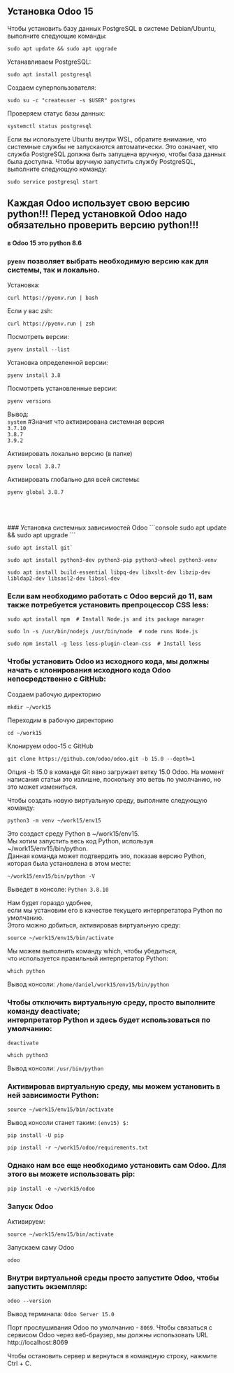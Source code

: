## Установка Odoo 15

Чтобы установить базу данных PostgreSQL в системе Debian/Ubuntu, выполните следующие команды:
```console
sudo apt update && sudo apt upgrade
```

Устанавливаем PostgreSQL:
```console
sudo apt install postgresql
```

Создаем суперпользователя:
```console
sudo su -c "createuser -s $USER" postgres
```

Проверяем статус базы данных:
```console
systemctl status postgresql
```

Если вы используете Ubuntu внутри WSL, обратите внимание, 
что системные службы не запускаются автоматически. Это означает, 
что служба PostgreSQL должна быть запущена вручную, чтобы база данных была доступна. 
Чтобы вручную запустить службу PostgreSQL, выполните следующую команду:
```console
sudo service postgresql start
```

## Каждая Odoo использует свою версию python!!! Перед установкой Odoo надо обязательно проверить версию python!!!
#### в Odoo 15 это python 8.6
### `pyenv` позволяет выбрать необходимую версию как для системы, так и локально.
Установка:<br>
```console
curl https://pyenv.run | bash
```

Если у вас zsh: <br>
```console
curl https://pyenv.run | zsh
```

Посмотреть версии: <br>
```console
pyenv install --list
```

Установка определенной версии: <br>
```console
pyenv install 3.8
```

Посмотреть установленные версии: <br>
```console
pyenv versions
```

Вывод: <br>
`system` #Значит что активирована системная версия <br>
`3.7.10` <br>
`3.8.7` <br>
`3.9.2`

Активировать локально версию (в папке) <br>
```console
pyenv local 3.8.7
```

Активировать глобально для всей системы: <br>
```console
pyenv global 3.8.7
```
<br>
<br>
<br>
### Установка системных зависимостей Odoo
```console
sudo apt update && sudo apt upgrade
```

```console
sudo apt install git`
```

```console
sudo apt install python3-dev python3-pip python3-wheel python3-venv
```

```console
sudo apt install build-essential libpq-dev libxslt-dev libzip-dev libldap2-dev libsasl2-dev libssl-dev
```

### Если вам необходимо работать с Odoo версий до 11, вам также потребуется установить препроцессор CSS less:
```console
sudo apt install npm  # Install Node.js and its package manager
```

```console
sudo ln -s /usr/bin/nodejs /usr/bin/node  # node runs Node.js
```
```console
sudo npm install -g less less-plugin-clean-css  # Install less
```

### Чтобы установить Odoo из исходного кода, мы должны начать с клонирования исходного кода Odoo непосредственно с GitHub:
Создаем рабочую директорию <br>
```console
mkdir ~/work15
```

Переходим в рабочую директорию <br>
```console
cd ~/work15
```

Клонируем odoo-15 c GitHub <br>
```console
git clone https://github.com/odoo/odoo.git -b 15.0 --depth=1
```

Опция -b 15.0 в команде Git явно загружает ветку 15.0 Odoo. На момент написания статьи это излишне, поскольку это ветвь по умолчанию, но это может измениться.

Чтобы создать новую виртуальную среду, выполните следующую команду: <br>
```console
python3 -m venv ~/work15/env15
```

Это создаст среду Python в ~/work15/env15. <br>
Мы хотим запустить весь код Python, используя ~/work15/env15/bin/python. <br>
Данная команда может подтвердить это, показав версию Python, которая была установлена в этом месте: <br>

```console
~/work15/env15/bin/python -V
```
Выведет в консоле: `Python 3.8.10`


Нам будет гораздо удобнее, <br>
если мы установим его в качестве текущего интерпретатора Python по умолчанию. <br>
Этого можно добиться, активировав виртуальную среду: <br>
```console
source ~/work15/env15/bin/activate
```

Мы можем выполнить команду which, чтобы убедиться, <br>
что используется правильный интерпретатор Python: <br>
```console
which python
```
Вывод консоли: `/home/daniel/work15/env15/bin/python`

### Чтобы отключить виртуальную среду, просто выполните команду deactivate; <br> интерпретатор Python и здесь будет использоваться по умолчанию:
```console
deactivate
```

```console
which python3
```
Вывод консоли: `/usr/bin/python`

### Активировав виртуальную среду, мы можем установить в ней зависимости Python:
```console
source ~/work15/env15/bin/activate
```
Вывод консоли станет таким: `(env15) $:` 
```console
pip install -U pip
```

```console
pip install -r ~/work15/odoo/requirements.txt
```

### Однако нам все еще необходимо установить сам Odoo. Для этого вы можете использовать pip:
```console
pip install -e ~/work15/odoo
```

### Запуск Odoo
Активируем: <br>
```console
source ~/work15/env15/bin/activate
```

Запускаем саму Odoo <br>
```console 
odoo
```

### Внутри виртуальной среды просто запустите Odoo, чтобы запустить экземпляр:
```console
odoo --version
```
Вывод терминала: `Odoo Server 15.0`

Порт прослушивания Odoo по умолчанию - `8069`. Чтобы связаться с сервисом Odoo через веб-браузер, мы должны использовать URL http://localhost:8069

Чтобы остановить сервер и вернуться в командную строку, нажмите Ctrl + C.


